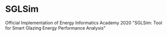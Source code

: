 # SGLSim
Official Implementation of Energy Informatics Academy 2020 "SGLSim: Tool for Smart Glazing Energy Performance Analysis"
